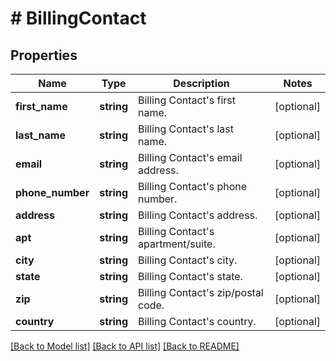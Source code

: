 # # BillingContact

## Properties

Name | Type | Description | Notes
------------ | ------------- | ------------- | -------------
**first_name** | **string** | Billing Contact&#39;s first name. | [optional] 
**last_name** | **string** | Billing Contact&#39;s last name. | [optional] 
**email** | **string** | Billing Contact&#39;s email address. | [optional] 
**phone_number** | **string** | Billing Contact&#39;s phone number. | [optional] 
**address** | **string** | Billing Contact&#39;s address. | [optional] 
**apt** | **string** | Billing Contact&#39;s apartment/suite. | [optional] 
**city** | **string** | Billing Contact&#39;s city. | [optional] 
**state** | **string** | Billing Contact&#39;s state. | [optional] 
**zip** | **string** | Billing Contact&#39;s zip/postal code. | [optional] 
**country** | **string** | Billing Contact&#39;s country. | [optional] 

[[Back to Model list]](../../README.md#documentation-for-models) [[Back to API list]](../../README.md#documentation-for-api-endpoints) [[Back to README]](../../README.md)


